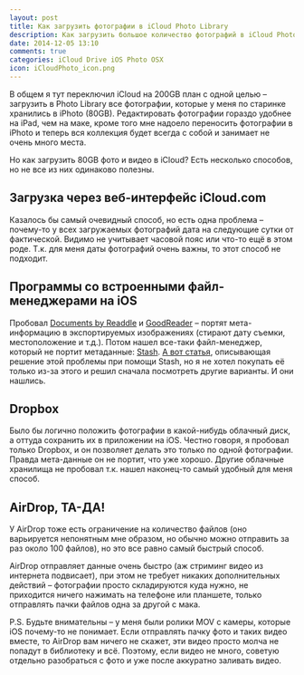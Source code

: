 ```yaml
---
layout: post
title: Как загрузить фотографии в iCloud Photo Library
description: Как загрузить большое количество фотографий в iCloud Photo с корректными метаданными
date: 2014-12-05 13:10
comments: true
categories: iCloud Drive iOS Photo OSX
icon: iCloudPhoto_icon.png
---
```


В общем я тут переключил iCloud на 200GB план с одной целью – загрузить в Photo Library все фотографии, которые у меня по старинке хранились в iPhoto (80GB). Редактировать фотографии гораздо удобнее на iPad, чем на маке, кроме того мне надоело переносить фотографии в iPhoto и теперь вся коллекция будет всегда с собой и занимает не очень много места.

Но как загрузить 80GB фото и видео в iCloud? Есть несколько способов, но не все из них одинаково полезны.

## Загрузка через веб-интерфейс iCloud.com

Казалось бы самый очевидный способ, но есть одна проблема – почему-то у всех загружаемых фотографий дата на следующие сутки от фактической. Видимо не учитывает часовой пояс или что-то ещё в этом роде. Т.к. для меня даты фотографий очень важны, то этот способ не подходит.

## Программы со встроенными файл-менеджерами на iOS

Пробовал [Documents by Readdle](https://itunes.apple.com/ru/app/documents-5-bystryj-prosmotrsik/id364901807?mt=8&at=10lbPv) и [GoodReader](https://itunes.apple.com/ru/app/goodreader/id777310222?mt=8&at=10lbPv) – портят мета-информацию в экспортируемых изображениях (стирают дату съемки, местоположение и т.д.). Потом нашел все-таки файл-менеджер, который не портит метаданные: [Stash](https://itunes.apple.com/ru/app/stash-private-photos-videos/id364575517?mt=8&at=10lbPv). [А вот статья](http://www.macstories.net/ios/importing-photos-in-icloud-photo-library-on-ios-with-correct-dates-and-metadata/), описывающая решение этой проблемы при помощи Stash, но я не хотел покупать её только из-за этого и решил сначала посмотреть другие варианты. И они нашлись.

## Dropbox

Было бы логично положить фотографии в какой-нибудь облачный диск, а оттуда сохранить их в приложении на iOS. Честно говоря, я пробовал только Dropbox, и он позволяет делать это только по одной фотографии. Правда мета-данные он не портит, что уже хорошо. Другие облачные хранилища не пробовал т.к. нашел наконец-то самый удобный для меня способ.

## AirDrop, ТА-ДА!

У AirDrop тоже есть ограничение на количество файлов (оно варьируется непонятным мне образом, но обычно можно отправить за раз около 100 файлов), но это все равно самый быстрый способ.

AirDrop отправляет данные очень быстро (аж стриминг видео из интернета подвисает), при этом не требует никаких дополнительных действий – фотографии просто складируются куда нужно, не приходится ничего нажимать на телефоне или планшете, только отправлять пачки файлов одна за другой с мака.

P.S. Будьте внимательны – у меня были ролики MOV с камеры, которые iOS почему-то не понимает. Если отправлять пачку фото и таких видео вместе, то AirDrop вам ничего не скажет, эти видео просто молча не попадут в библиотеку и всё. Поэтому, если видео не много, советую отдельно разобраться с фото и уже после аккуратно заливать видео.
